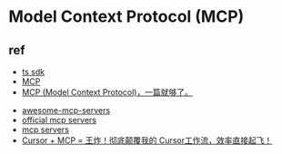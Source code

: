 # Model Context Protocol (MCP)

## ref
<!-- developer -->
+ [ts sdk](https://github.com/modelcontextprotocol/typescript-sdk)
+ [MCP](https://modelcontextprotocol.io/introduction)
+ [MCP (Model Context Protocol)，一篇就够了。](https://zhuanlan.zhihu.com/p/29001189476)

<!-- mcp servers -->
+ [awesome-mcp-servers](https://github.com/punkpeye/awesome-mcp-servers)
+ [official mcp servers](https://github.com/modelcontextprotocol/servers)
+ [mcp servers](https://mcpservers.org/)
+ [Cursor + MCP = 王炸！彻底颠覆我的 Cursor工作流，效率直接起飞！](https://zhuanlan.zhihu.com/p/28235501098)

